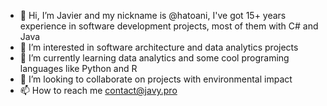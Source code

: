 - 👋 Hi, I’m Javier and my nickname is @hatoani, I've got 15+ years experience in software development projects, most of them with C# and Java
- 👀 I’m interested in software architecture and data analytics projects
- 🌱 I’m currently learning data analytics and some cool programing languages like Python and R
- 💞️ I’m looking to collaborate on projects with environmental impact
- 📫 How to reach me contact@javy.pro

<!---
hatoani/hatoani is a ✨ special ✨ repository because its `README.md` (this file) appears on your GitHub profile.
You can click the Preview link to take a look at your changes.
--->
